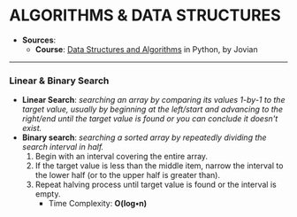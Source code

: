# **ALGORITHMS & DATA STRUCTURES**

- **Sources**:
  - **Course**: [Data Structures and Algorithms](https://jovian.ai/learn/data-structures-and-algorithms-in-python) in Python, by Jovian

---


### Linear & Binary Search
- **Linear Search**: *searching an array by comparing its values 1-by-1 to the target value, usually by beginning at the left/start and advancing to the right/end until the target value is found or you can conclude it doesn't exist.*
- **Binary search**: *searching a sorted array by repeatedly dividing the search interval in half.*
  1. Begin with an interval covering the entire array.
  2. If the target value is less than the middle item, narrow the interval to the lower half (or to the upper half is greater than).
  3. Repeat halving process until target value is found or the interval is empty.
     - Time Complexity: **O(log•n)**
